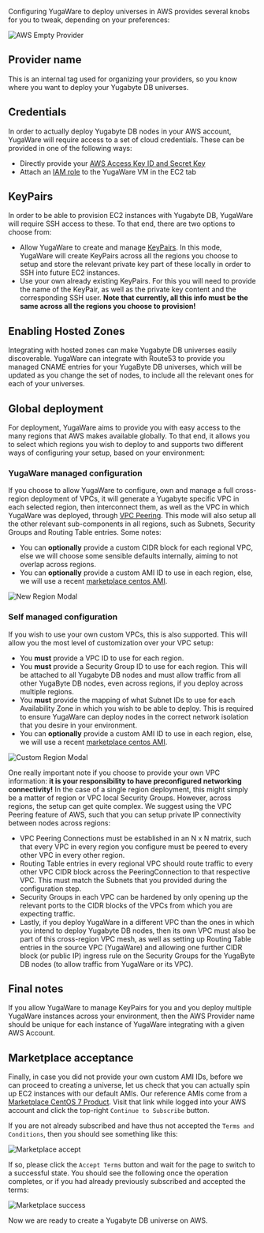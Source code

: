 Configuring YugaWare to deploy universes in AWS provides several knobs for you to tweak, depending on your preferences:

![AWS Empty Provider](/images/ee/aws-setup/aws_provider_empty.png)

## Provider name
This is an internal tag used for organizing your providers, so you know where you want to deploy your Yugabyte DB universes.

## Credentials
In order to actually deploy Yugabyte DB nodes in your AWS account, YugaWare will require access to a set of cloud credentials. These can be provided in one of the following ways:

- Directly provide your [AWS Access Key ID and Secret Key](http://docs.aws.amazon.com/general/latest/gr/managing-aws-access-keys.html)
- Attach an [IAM role](https://docs.aws.amazon.com/AWSEC2/latest/UserGuide/iam-roles-for-amazon-ec2.html) to the YugaWare VM in the EC2 tab

## KeyPairs
In order to be able to provision EC2 instances with Yugabyte DB, YugaWare will require SSH access to these. To that end, there are two options to choose from:

- Allow YugaWare to create and manage [KeyPairs](https://docs.aws.amazon.com/AWSEC2/latest/UserGuide/ec2-key-pairs.html). In this mode, YugaWare will create KeyPairs across all the regions you choose to setup and store the relevant private key part of these locally in order to SSH into future EC2 instances.
- Use your own already existing KeyPairs. For this you will need to provide the name of the KeyPair, as well as the private key content and the corresponding SSH user. **Note that currently, all this info must be the same across all the regions you choose to provision!**

## Enabling Hosted Zones
Integrating with hosted zones can make Yugabyte DB universes easily discoverable. YugaWare can integrate with Route53 to provide you managed CNAME entries for your YugaByte DB universes, which will be updated as you change the set of nodes, to include all the relevant ones for each of your universes.

## Global deployment
For deployment, YugaWare aims to provide you with easy access to the many regions that AWS makes available globally. To that end, it allows you to select which regions you wish to deploy to and supports two different ways of configuring your setup, based on your environment:

### YugaWare managed configuration

If you choose to allow YugaWare to configure, own and manage a full cross-region deployment of VPCs, it will generate a Yugabyte specific VPC in each selected region, then interconnect them, as well as the VPC in which YugaWare was deployed, through [VPC Peering](https://docs.aws.amazon.com/vpc/latest/userguide/vpc-peering.html). This mode will also setup all the other relevant sub-components in all regions, such as Subnets, Security Groups and Routing Table entries. Some notes:

- You can **optionally** provide a custom CIDR block for each regional VPC, else we will choose some sensible defaults internally, aiming to not overlap across regions.
- You can **optionally** provide a custom AMI ID to use in each region, else, we will use a recent [marketplace centos AMI](https://wiki.centos.org/Cloud/AWS).

![New Region Modal](/images/ee/aws-setup/aws_new_region.png)

### Self managed configuration

If you wish to use your own custom VPCs, this is also supported. This will allow you the most level of customization over your VPC setup:

- You **must** provide a VPC ID to use for each region.
- You **must** provide a Security Group ID to use for each region. This will be attached to all Yugabyte DB nodes and must allow traffic from all other YugaByte DB nodes, even across regions, if you deploy across multiple regions.
- You **must** provide the mapping of what Subnet IDs to use for each Availability Zone in which you wish to be able to deploy. This is required to ensure YugaWare can deploy nodes in the correct network isolation that you desire in your environment.
- You can **optionally** provide a custom AMI ID to use in each region, else, we will use a recent [marketplace centos AMI](https://wiki.centos.org/Cloud/AWS).

![Custom Region Modal](/images/ee/aws-setup/aws_custom_region.png)

One really important note if you choose to provide your own VPC information: **it is your responsibility to have preconfigured networking connectivity!** In the case of a single region deployment, this might simply be a matter of region or VPC local Security Groups. However, across regions, the setup can get quite complex. We suggest using the VPC Peering feature of AWS, such that you can setup private IP connectivity between nodes across regions:

- VPC Peering Connections must be established in an N x N matrix, such that every VPC in every region you configure must be peered to every other VPC in every other region.
- Routing Table entries in every regional VPC should route traffic to every other VPC CIDR block across the PeeringConnection to that respective VPC. This must match the Subnets that you provided during the configuration step.
- Security Groups in each VPC can be hardened by only opening up the relevant ports to the CIDR blocks of the VPCs from which you are expecting traffic.
- Lastly, if you deploy YugaWare in a different VPC than the ones in which you intend to deploy Yugabyte DB nodes, then its own VPC must also be part of this cross-region VPC mesh, as well as setting up Routing Table entries in the source VPC (YugaWare) and allowing one further CIDR block (or public IP) ingress rule on the Security Groups for the YugaByte DB nodes (to allow traffic from YugaWare or its VPC).

## Final notes
If you allow YugaWare to manage KeyPairs for you and you deploy multiple YugaWare instances across your environment, then the AWS Provider name should be unique for each instance of YugaWare integrating with a given AWS Account.

## Marketplace acceptance

Finally, in case you did not provide your own custom AMI IDs, before we can proceed to creating a universe, let us check that you can actually spin up EC2 instances with our default AMIs. Our reference AMIs come from a [Marketplace CentOS 7 Product](https://aws.amazon.com/marketplace/pp/B00O7WM7QW/). Visit that link while logged into your AWS account and click the top-right `Continue to Subscribe` button.

If you are not already subscribed and have thus not accepted the `Terms and Conditions`, then you should see something like this:

![Marketplace accept](/images/ee/aws-setup/marketplace-accept.png)

If so, please click the `Accept Terms` button and wait for the page to switch to a successful state. You should see the following once the operation completes, or if you had already previously subscribed and accepted the terms:

![Marketplace success](/images/ee/aws-setup/marketplace-success.png)

Now we are ready to create a Yugabyte DB universe on AWS.
